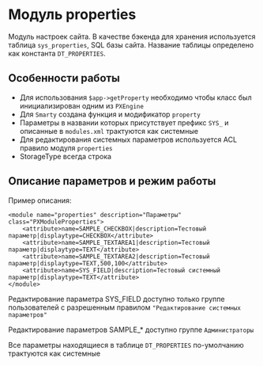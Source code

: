 # Модуль properties

Модуль настроек сайта. В качестве бэкенда для хранения используется таблица `sys_properties`, SQL базы сайта.
Название таблицы определено как константа `DT_PROPERTIES`.

## Особенности работы

 * Для использования `$app->getProperty` необходимо чтобы класс был инициализирован одним из `PXEngine`
 * Для `Smarty` создана функция и модификатор `property`
 * Параметры в названии которых присутствует префикс `SYS_` и описанные в `modules.xml` трактуются как системные
 * Для редактирования системных параметров используется ACL правило модуля `properties`
 * StorageType всегда строка
 
## Описание параметров и режим работы

Пример описания:
```
<module name="properties" description="Параметры" class="PXModuleProperties">
	<attribute>name=SAMPLE_CHECKBOX|description=Тестовый параметр|displaytype=CHECKBOX</attribute>
	<attribute>name=SAMPLE_TEXTAREA1|description=Тестовый параметр|displaytype=TEXT</attribute>
	<attribute>name=SAMPLE_TEXTAREA2|description=Тестовый параметр|displaytype=TEXT,500,100</attribute>
	<attribute>name=SYS_FIELD|description=Тестовый системный параметр|displaytype=TEXT</attribute>
</module>
```

Редактирование параметра SYS_FIELD доступно только группе пользователей с разрешенным
правилом `"Редактирование системных параметров"`

Редактирование параметров SAMPLE_* доступно группе `Администраторы`

Все параметры находящиеся в таблице `DT_PROPERTIES` по-умолчанию трактуются как системные

